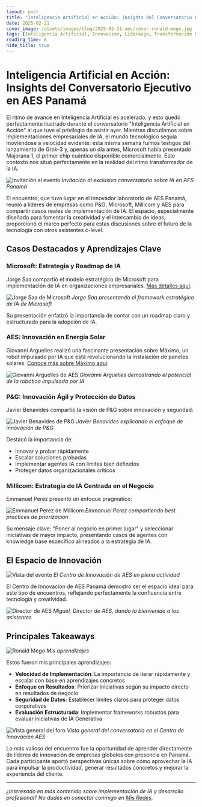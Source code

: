 ```yaml
---
layout: post
title: "Inteligencia Artificial en Acción: Insights del Conversatorio Ejecutivo en AES Panamá"
date: 2025-02-21
cover_image: /assets/images/blog/2025-02-21-aes/cover-ronald-mego.jpg
tags: [Inteligencia Artificial, Innovación, Liderazgo, Transformación Digital, Enterprise AI]
reading_time: 8
hide_title: true
---
```


# Inteligencia Artificial en Acción: Insights del Conversatorio Ejecutivo en AES Panamá

El ritmo de avance en Inteligencia Artificial es acelerado, y esto quedó perfectamente ilustrado durante el conversatorio "Inteligencia Artificial en Acción" al que tuve el privilegio de asistir ayer. Mientras discutíamos sobre implementaciones empresariales de IA, el mundo tecnológico seguía moviéndose a velocidad evidente: esta misma semana fuimos testigos del lanzamiento de Grok-3 y, apenas un día antes, Microsoft había presentado Majorana 1, el primer chip cuántico disponible comercialmente. Este contexto nos situó perfectamente en la realidad del ritmo transformador de la IA.

![Invitación al evento](/assets/images/blog/2025-02-21-aes/invitacion-evento.jpeg)
*Invitación al exclusivo conversatorio sobre IA en AES Panamá*

El encuentro, que tuvo lugar en el innovador laboratorio de AES Panamá, reunió a líderes de empresas como P&G, Microsoft, Millicom y AES para compartir casos reales de implementación de IA. El espacio, especialmente diseñado para fomentar la creatividad y el intercambio de ideas, proporcionó el marco perfecto para estas discusiones sobre el futuro de la tecnología con otros asistentes c-level.

## Casos Destacados y Aprendizajes Clave

### Microsoft: Estrategia y Roadmap de IA
Jorge Saa compartió el modelo estratégico de Microsoft para implementación de IA en organizaciones empresariales. [Más detalles aquí](https://www.microsoft.com/en-us/microsoft-cloud/blog/2024/04/03/the-ai-strategy-roadmap-navigating-the-stages-of-value-creation/).

![Jorge Saa de Microsoft](/assets/images/blog/2025-02-21-aes/microsoft-jorge-saa.jpg)
*Jorge Saa presentando el framework estratégico de IA de Microsoft*

Su presentación enfatizó la importancia de contar con un roadmap claro y estructurado para la adopción de IA.

### AES: Innovación en Energía Solar
Giovanni Arguelles realizó una fascinante presentación sobre Máximo, un robot impulsado por IA que está revolucionando la instalación de paneles solares. [Conoce más sobre Máximo aquí](https://www.aes.com/maximo).

![Giovanni Arguelles de AES](/assets/images/blog/2025-02-21-aes/aes-giovanni-arguelles.jpg)
*Giovanni Arguelles demostrando el potencial de la robótica impulsada por IA*

### P&G: Innovación Ágil y Protección de Datos
Javier Benavides compartió la visión de P&G sobre innovación y seguridad:

![Javier Benavides de P&G](/assets/images/blog/2025-02-21-aes/aes-javier-benavides.jpg)
*Javier Benavides explicando el enfoque de innovación de P&G*

Destacó la importancia de:
- Innovar y probar rápidamente
- Escalar soluciones probadas
- Implementar agentes IA con límites bien definidos
- Proteger datos organizacionales críticos

### Millicom: Estrategia de IA Centrada en el Negocio
Emmanuel Perez presentó un enfoque pragmático:

![Emmanuel Perez de Millicom](/assets/images/blog/2025-02-21-aes/aes-emmanuel-perez.jpg)
*Emmanuel Perez compartiendo best practices de priorización*

Su mensaje clave: "Poner al negocio en primer lugar" y seleccionar iniciativas de mayor impacto, presentando casos de agentes con knowledge base específico alineados a la estrategia de IA.

## El Espacio de Innovación

![Vista del evento](/assets/images/blog/2025-02-21-aes/conver-ronald-mego.jpg)
*El Centro de Innovación de AES en plena actividad*

El Centro de Innovación de AES Panamá demostró ser el espacio ideal para este tipo de encuentros, reflejando perfectamente la confluencia entre tecnología y creatividad.

![Director de AES](/assets/images/blog/2025-02-21-aes/aes-miguel-director.jpg)
*Miguel, Director de AES, dando la bienvenida a los asistentes*

## Principales Takeaways

![Ronald Mego](/assets/images/blog/2025-02-21-aes/cover-ronald-mego.jpg)
*Mis aprendizajes*

Estos fueron mis principales aprendizajes:

- **Velocidad de Implementación**: La importancia de iterar rápidamente y escalar con base en aprendizajes concretos
- **Enfoque en Resultados**: Priorizar iniciativas según su impacto directo en resultados de negocio
- **Seguridad de Datos**: Establecer límites claros para proteger datos corporativos
- **Evaluación Estructurada**: Implementar frameworks robustos para evaluar iniciativas de IA Generativa

![Vista general del foro](/assets/images/blog/2025-02-21-aes/aes-foro.jpg)
*Vista general del conversatorio en el Centro de Innovación AES*

Lo más valioso del encuentro fue la oportunidad de aprender directamente de líderes de innovación de empresas globales con presencia en Panamá. Cada participante aportó perspectivas únicas sobre cómo aprovechar la IA para impulsar la productividad, generar resultados concretos y mejorar la experiencia del cliente.

---
*¿Interesado en más contenido sobre implementación de IA y desarrollo profesional? No dudes en conectar conmigo en [Mis Redes](https://ronaldmego.github.io/contact/).*